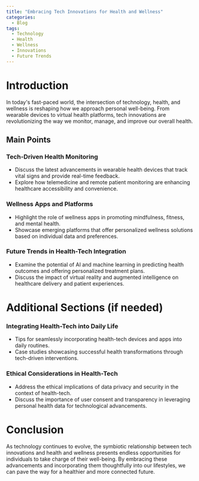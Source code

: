 ```yaml
---
title: "Embracing Tech Innovations for Health and Wellness"
categories:
  - Blog
tags:
  - Technology
  - Health
  - Wellness
  - Innovations
  - Future Trends
---
```


# Introduction
In today's fast-paced world, the intersection of technology, health, and wellness is reshaping how we approach personal well-being. From wearable devices to virtual health platforms, tech innovations are revolutionizing the way we monitor, manage, and improve our overall health.

## Main Points
### Tech-Driven Health Monitoring
- Discuss the latest advancements in wearable health devices that track vital signs and provide real-time feedback.
- Explore how telemedicine and remote patient monitoring are enhancing healthcare accessibility and convenience.

### Wellness Apps and Platforms
- Highlight the role of wellness apps in promoting mindfulness, fitness, and mental health.
- Showcase emerging platforms that offer personalized wellness solutions based on individual data and preferences.

### Future Trends in Health-Tech Integration
- Examine the potential of AI and machine learning in predicting health outcomes and offering personalized treatment plans.
- Discuss the impact of virtual reality and augmented intelligence on healthcare delivery and patient experiences.

# Additional Sections (if needed)
### Integrating Health-Tech into Daily Life
- Tips for seamlessly incorporating health-tech devices and apps into daily routines.
- Case studies showcasing successful health transformations through tech-driven interventions.

### Ethical Considerations in Health-Tech
- Address the ethical implications of data privacy and security in the context of health-tech.
- Discuss the importance of user consent and transparency in leveraging personal health data for technological advancements.

# Conclusion
As technology continues to evolve, the symbiotic relationship between tech innovations and health and wellness presents endless opportunities for individuals to take charge of their well-being. By embracing these advancements and incorporating them thoughtfully into our lifestyles, we can pave the way for a healthier and more connected future.